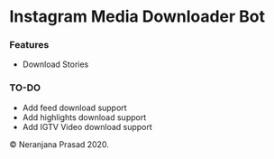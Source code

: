 <h1>Instagram Media Downloader Bot</h1>

<h3>Features</h3>
<ul>
  <li>Download Stories</li>
</ul>

<h3>TO-DO</h3>
<ul>
  <li>Add feed download support</li>
  <li>Add highlights download support</li>
  <li>Add IGTV Video download support</li>
</ul>
    
    
© Neranjana Prasad 2020.
